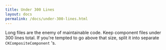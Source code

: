 ```yaml
---
title: Under 300 Lines
layout: docs
permalink: /docs/under-300-lines.html
---
```

Long files are the enemy of maintainable code. Keep component files under 300 lines total. If you're tempted to go above that size, split it into separate `CKCompositeComponent` 's.
